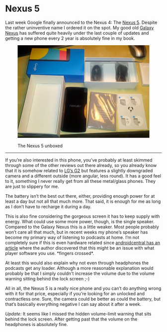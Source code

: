 # Nexus 5

Last week Google finally announced to the Nexus 4: The [Nexus 5][n5]. Despite the rather uninventive name I ordered it on the spot. My good old [Galaxy Nexus][gn] has suffered quite heavily under the last couple of updates and getting a new phone every 2 year is absolutely fine in my book.

<figure><img src="nexus5.jpg" alt="" /><figcaption><p>The Nexus 5 unboxed</p></figure>

------------------

If you’re also interested in this phone, you’ve probably at least skimmed through some of the other reviews out there already, so you already know that it is somehow related to [LG’s G2][g2] but features a slightly downgraded camera and a different outside (more angular, less round). It has a good feel to it, something I never really get from all these metal/glass phones. They are just to slippery for me.

The battery isn’t the best out there, either, providing enough power for at least a day but not all that much more. That said, it is enough for me as long as I don’t have to recharge it during a day.

This is also fine considering the gorgeous screen it has to keep supply with energy. What could use some more power, though, is the single speaker. Compared to the Galaxy Nexus this is a little weaker. Most people probably won’t care all that much, but in recent weeks my phone’s speaker has become my primary way of listening to podcasts at home. I’m not completely sure if this is even hardware related since [androidcentral has an article][ac] where the author discovered that this might be an issue with what player software you use. \*fingers crossed\*.

At least this would also explain why not even through headphones the podcasts get any loader. Although a more reasonable explanation would probably be that I simply couldn't increase the volume due to the volume warning sitting behind the lock screen ;-)

All in all, the Nexus 5 is a really nice phone and you can’t do anything wrong with it for that price, especially if you're looking for an unlocked and contractless one. Sure, the camera could be better as could the battery, but that’s basically everything negative I can say about it after a week.

*Update:* It seems like I missed the hidden volume-limit warning that sits behind the lock screen. After getting past that the volume on the headphones is absolutely fine.

[ac]: http://www.androidcentral.com/nexus-5-speaker-yes-there-s-only-one-and-software-may-be-hurting-what-you-hear
[gn]: http://en.wikipedia.org/wiki/Galaxy_Nexus
[g2]: http://www.lg.com/global/g2
[n5]: http://googleblog.blogspot.co.at/2013/10/android-for-all-and-new-nexus-5.html
